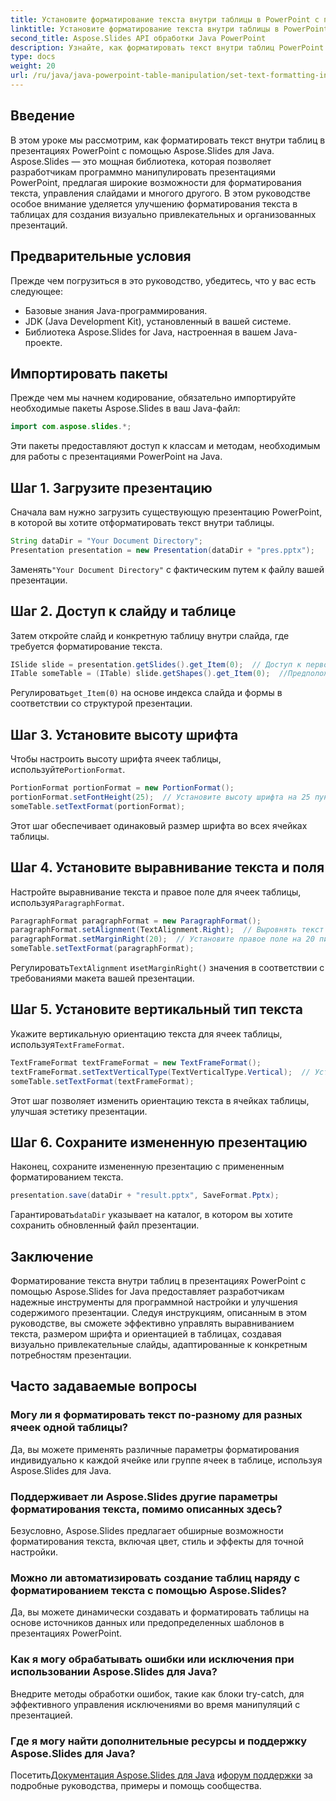 ```yaml
---
title: Установите форматирование текста внутри таблицы в PowerPoint с помощью Java
linktitle: Установите форматирование текста внутри таблицы в PowerPoint с помощью Java
second_title: Aspose.Slides API обработки Java PowerPoint
description: Узнайте, как форматировать текст внутри таблиц PowerPoint с помощью Aspose.Slides для Java. Пошаговое руководство с примерами кода для разработчиков.
type: docs
weight: 20
url: /ru/java/java-powerpoint-table-manipulation/set-text-formatting-inside-table-powerpoint-java/
---
```

## Введение
В этом уроке мы рассмотрим, как форматировать текст внутри таблиц в презентациях PowerPoint с помощью Aspose.Slides для Java. Aspose.Slides — это мощная библиотека, которая позволяет разработчикам программно манипулировать презентациями PowerPoint, предлагая широкие возможности для форматирования текста, управления слайдами и многого другого. В этом руководстве особое внимание уделяется улучшению форматирования текста в таблицах для создания визуально привлекательных и организованных презентаций.
## Предварительные условия
Прежде чем погрузиться в это руководство, убедитесь, что у вас есть следующее:
- Базовые знания Java-программирования.
- JDK (Java Development Kit), установленный в вашей системе.
- Библиотека Aspose.Slides for Java, настроенная в вашем Java-проекте.

## Импортировать пакеты
Прежде чем мы начнем кодирование, обязательно импортируйте необходимые пакеты Aspose.Slides в ваш Java-файл:
```java
import com.aspose.slides.*;
```
Эти пакеты предоставляют доступ к классам и методам, необходимым для работы с презентациями PowerPoint на Java.
## Шаг 1. Загрузите презентацию
Сначала вам нужно загрузить существующую презентацию PowerPoint, в которой вы хотите отформатировать текст внутри таблицы.
```java
String dataDir = "Your Document Directory";
Presentation presentation = new Presentation(dataDir + "pres.pptx");
```
 Заменять`"Your Document Directory"` с фактическим путем к файлу вашей презентации.
## Шаг 2. Доступ к слайду и таблице
Затем откройте слайд и конкретную таблицу внутри слайда, где требуется форматирование текста.
```java
ISlide slide = presentation.getSlides().get_Item(0);  // Доступ к первому слайду
ITable someTable = (ITable) slide.getShapes().get_Item(0);  //Предположим, что первая фигура на слайде — это таблица.
```
 Регулировать`get_Item(0)` на основе индекса слайда и формы в соответствии со структурой презентации.
## Шаг 3. Установите высоту шрифта
 Чтобы настроить высоту шрифта ячеек таблицы, используйте`PortionFormat`.
```java
PortionFormat portionFormat = new PortionFormat();
portionFormat.setFontHeight(25);  // Установите высоту шрифта на 25 пунктов.
someTable.setTextFormat(portionFormat);
```
Этот шаг обеспечивает одинаковый размер шрифта во всех ячейках таблицы.
## Шаг 4. Установите выравнивание текста и поля
 Настройте выравнивание текста и правое поле для ячеек таблицы, используя`ParagraphFormat`.
```java
ParagraphFormat paragraphFormat = new ParagraphFormat();
paragraphFormat.setAlignment(TextAlignment.Right);  // Выровнять текст по правому краю
paragraphFormat.setMarginRight(20);  // Установите правое поле на 20 пикселей.
someTable.setTextFormat(paragraphFormat);
```
 Регулировать`TextAlignment` и`setMarginRight()` значения в соответствии с требованиями макета вашей презентации.
## Шаг 5. Установите вертикальный тип текста
 Укажите вертикальную ориентацию текста для ячеек таблицы, используя`TextFrameFormat`.
```java
TextFrameFormat textFrameFormat = new TextFrameFormat();
textFrameFormat.setTextVerticalType(TextVerticalType.Vertical);  // Установить вертикальную ориентацию текста
someTable.setTextFormat(textFrameFormat);
```
Этот шаг позволяет изменить ориентацию текста в ячейках таблицы, улучшая эстетику презентации.
## Шаг 6. Сохраните измененную презентацию
Наконец, сохраните измененную презентацию с примененным форматированием текста.
```java
presentation.save(dataDir + "result.pptx", SaveFormat.Pptx);
```
 Гарантировать`dataDir` указывает на каталог, в котором вы хотите сохранить обновленный файл презентации.

## Заключение
Форматирование текста внутри таблиц в презентациях PowerPoint с помощью Aspose.Slides for Java предоставляет разработчикам надежные инструменты для программной настройки и улучшения содержимого презентации. Следуя инструкциям, описанным в этом руководстве, вы сможете эффективно управлять выравниванием текста, размером шрифта и ориентацией в таблицах, создавая визуально привлекательные слайды, адаптированные к конкретным потребностям презентации.
## Часто задаваемые вопросы
### Могу ли я форматировать текст по-разному для разных ячеек одной таблицы?
Да, вы можете применять различные параметры форматирования индивидуально к каждой ячейке или группе ячеек в таблице, используя Aspose.Slides для Java.
### Поддерживает ли Aspose.Slides другие параметры форматирования текста, помимо описанных здесь?
Безусловно, Aspose.Slides предлагает обширные возможности форматирования текста, включая цвет, стиль и эффекты для точной настройки.
### Можно ли автоматизировать создание таблиц наряду с форматированием текста с помощью Aspose.Slides?
Да, вы можете динамически создавать и форматировать таблицы на основе источников данных или предопределенных шаблонов в презентациях PowerPoint.
### Как я могу обрабатывать ошибки или исключения при использовании Aspose.Slides для Java?
Внедрите методы обработки ошибок, такие как блоки try-catch, для эффективного управления исключениями во время манипуляций с презентацией.
### Где я могу найти дополнительные ресурсы и поддержку Aspose.Slides для Java?
 Посетить[Документация Aspose.Slides для Java](https://reference.aspose.com/slides/java/) и[форум поддержки](https://forum.aspose.com/c/slides/11) за подробные руководства, примеры и помощь сообщества.